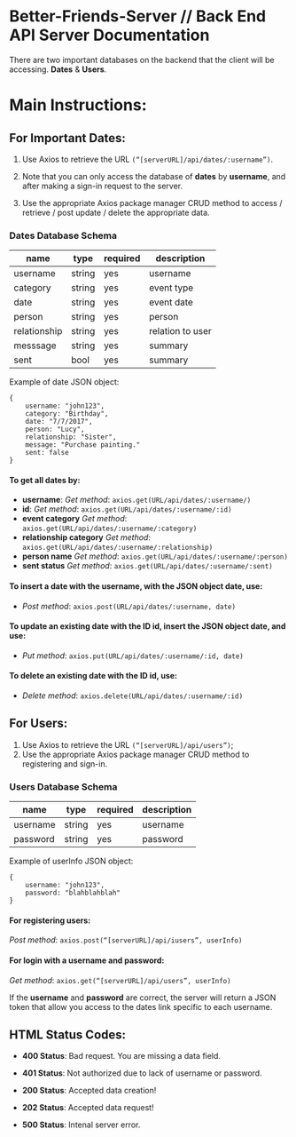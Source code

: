 # Better-Friends-Server // Back End API Server Documentation 

There are two important databases on the backend that the client will be accessing. **Dates** & **Users**.

# Main Instructions: 

## For Important Dates:

1. Use Axios to retrieve the URL `(“[serverURL]/api/dates/:username”)`. 

2. Note that you can only access the database of **dates** by **username**, and after making a sign-in request to the server. 

3. Use the appropriate Axios package manager CRUD method to access / retrieve / post update / delete the appropriate data.

### **Dates Database Schema** 

| **name**     | **type** | **required** |  **description** |
|--------------|----------|--------------|------------------|
|  username    |  string  |     yes      |     username     |
|  category    |  string  |     yes      |     event type   |
|  date        |  string  |     yes      |     event date   |
|  person      |  string  |     yes      |     person       |
|  relationship|  string  |     yes      |     relation to user |
|  messsage |  string  |     yes      |     summary      |
|  sent 	   |  bool    |     yes       |     summary      |

Example of date JSON object:

```
{
	username: "john123",
    category: "Birthday",
	date: "7/7/2017",
	person: "Lucy",
 	relationship: "Sister",
	message: "Purchase painting."
	sent: false
}
```

#### To get all dates by:

* **username**: *Get method*: `axios.get(URL/api/dates/:username/)` 
* **id**: *Get method*: `axios.get(URL/api/dates/:username/:id)`
* **event category** *Get method*: `axios.get(URL/api/dates/:username/:category)`
* **relationship category** *Get method*: `axios.get(URL/api/dates/:username/:relationship)` 
* **person name** *Get method*: `axios.get(URL/api/dates/:username/:person)` 
* **sent status** *Get method*: `axios.get(URL/api/dates/:username/:sent)` 

#### To insert a date with the username, with the JSON object date, use: 

* *Post method*: `axios.post(URL/api/dates/:username, date)`

#### To update an existing date with the ID id, insert the JSON object date, and use: 

* *Put method*: `axios.put(URL/api/dates/:username/:id, date)` 

#### To delete an existing date with the ID id, use: 

* *Delete method*:  `axios.delete(URL/api/dates/:username/:id)` 

## For Users: 

1. Use Axios to retrieve the URL `(“[serverURL]/api/users”)`;
2. Use the appropriate Axios package manager CRUD method to registering and sign-in. 

### **Users Database Schema** 

| **name**     | **type** | **required** |  **description** |
|--------------|----------|--------------|------------------|
|  username    |  string  |     yes      |     username     |
|  password    |  string  |     yes      |     password     |


Example of userInfo JSON object:

```
{
	username: "john123",
	password: "blahblahblah"
}
```

#### For registering users: 

*Post method*: `axios.post(“[serverURL]/api/iusers”, userInfo)` 

#### For login with a username and password:

*Get method*: `axios.get(“[serverURL]/api/users”, userInfo)` 

If the **username** and **password** are correct, the server will return a JSON token that allow you access to the dates link specific to each username. 

## **HTML Status Codes**:

* **400 Status**: Bad request. You are missing a data field. 
* **401 Status**: Not authorized due to lack of username or password.

* **200 Status**: Accepted data creation! 
* **202 Status**: Accepted data request! 

* **500 Status**: Intenal server error.
